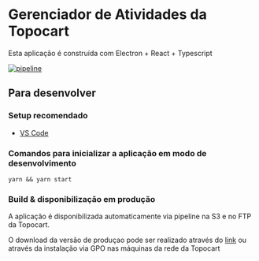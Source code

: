# Gerenciador de Atividades da Topocart

Esta aplicação é construída com Electron + React + Typescript

[![pipeline](https://github.com/DevTopocart/gerenciador-atividades/actions/workflows/ci-cd.yml/badge.svg?branch=main)](https://github.com/DevTopocart/gerenciador-atividades/actions/workflows/ci-cd.yml)

## Para desenvolver

### Setup recomendado

- [VS Code](https://code.visualstudio.com/)


### Comandos para inicializar a aplicação em modo de desenvolvimento

`yarn && yarn start`

### Build & disponibilização em produção

A aplicação é disponibilizada automaticamente via pipeline na S3 e no FTP da Topocart.

O download da versão de produçao pode ser realizado através do [link](https://topocart.s3.amazonaws.com/gerenciador-de-atividades/gerenciador-atividades.msi) ou através da instalação via GPO nas máquinas da rede da Topocart
